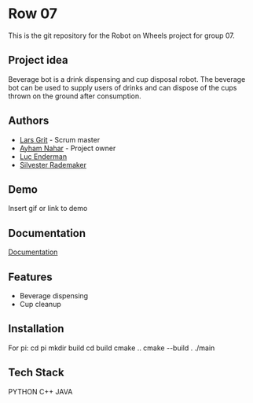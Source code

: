 
# Row 07

This is the git repository for the Robot on Wheels project for group 07.


## Project idea

Beverage bot is a drink dispensing and cup disposal robot. The beverage bot can be used to supply users of drinks and can dispose of the cups thrown on the ground after consumption.


## Authors

- [Lars Grit](https://gitlab.fdmci.hva.nl/gritla) - Scrum master
- [Ayham Nahar](https://gitlab.fdmci.hva.nl/nahara) - Project owner
- [Luc Enderman](https://gitlab.fdmci.hva.nl/enderml)
- [Silvester Rademaker](https://gitlab.fdmci.hva.nl/rademas1)


## Demo

Insert gif or link to demo


## Documentation

[Documentation](/docs/)


## Features

- Beverage dispensing
- Cup cleanup


## Installation

For pi:
cd pi
mkdir build
cd build
cmake ..
cmake --build .
./main

## Tech Stack

PYTHON
C++
JAVA
